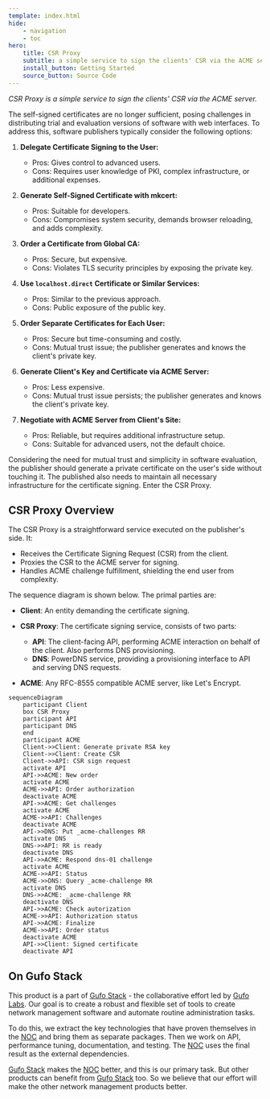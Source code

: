 ```yaml
---
template: index.html
hide:
    - navigation
    - toc
hero:
    title: CSR Proxy
    subtitle: a simple service to sign the clients' CSR via the ACME server
    install_button: Getting Started
    source_button: Source Code
---
```


*CSR Proxy is a simple service to sign the clients' CSR via the ACME server.*

The self-signed certificates are no longer sufficient, posing challenges in distributing trial and evaluation versions of software with web interfaces. To address this, software publishers typically consider the following options:

1. **Delegate Certificate Signing to the User:**

    - Pros: Gives control to advanced users.
    - Cons: Requires user knowledge of PKI, complex infrastructure, or additional expenses.

2. **Generate Self-Signed Certificate with mkcert:**

    - Pros: Suitable for developers.
    - Cons: Compromises system security, demands browser reloading, and adds complexity.

3. **Order a Certificate from Global CA:**

    - Pros: Secure, but expensive.
    - Cons: Violates TLS security principles by exposing the private key.

4. **Use `localhost.direct` Certificate or Similar Services:**

    - Pros: Similar to the previous approach.
    - Cons: Public exposure of the public key.

5. **Order Separate Certificates for Each User:**

    - Pros: Secure but time-consuming and costly.
    - Cons: Mutual trust issue; the publisher generates and knows the client's private key.

6. **Generate Client's Key and Certificate via ACME Server:**

    - Pros: Less expensive.
    - Cons: Mutual trust issue persists; the publisher generates and knows the client's private key.

7. **Negotiate with ACME Server from Client's Site:**

    - Pros: Reliable, but requires additional infrastructure setup.
    - Cons: Suitable for advanced users, not the default choice.

Considering the need for mutual trust and simplicity in software evaluation, 
the publisher should generate a private certificate on the user's side without touching it.
The published also needs to maintain all necessary infrastructure for the certificate signing.
Enter the CSR Proxy.

## CSR Proxy Overview

The CSR Proxy is a straightforward service executed on the publisher's side. It:

- Receives the Certificate Signing Request (CSR) from the client.
- Proxies the CSR to the ACME server for signing.
- Handles ACME challenge fulfillment, shielding the end user from complexity.

The sequence diagram is shown below. The primal parties are:

- **Client**: An entity demanding the certificate signing.

- **CSR Proxy**: The certificate signing service, consists of two parts:

    - **API**: The client-facing API, performing ACME interaction on behalf of the client. Also performs DNS provisioning.
    - **DNS**: PowerDNS service, providing a provisioning interface to API and serving DNS requests.

- **ACME**: Any RFC-8555 compatible ACME server, like Let's Encrypt.

``` mermaid
sequenceDiagram
    participant Client
    box CSR Proxy
    participant API
    participant DNS
    end
    participant ACME
    Client->>Client: Generate private RSA key
    Client->>Client: Create CSR
    Client->>API: CSR sign request
    activate API
    API->>ACME: New order
    activate ACME
    ACME->>API: Order authorization
    deactivate ACME
    API->>ACME: Get challenges
    activate ACME
    ACME->>API: Challenges
    deactivate ACME
    API->>DNS: Put _acme-challenges RR
    activate DNS
    DNS->>API: RR is ready
    deactivate DNS
    API->>ACME: Respond dns-01 challenge
    activate ACME
    ACME->>API: Status
    ACME->>DNS: Query _acme-challenge RR
    activate DNS
    DNS->>ACME: _acme-challenge RR
    deactivate DNS
    API->>ACME: Check autorization
    ACME->>API: Authorization status
    API->>ACME: Finalize
    ACME->>API: Order status    
    deactivate ACME
    API->>Client: Signed certificate
    deactivate API    
```

## On Gufo Stack

This product is a part of [Gufo Stack][Gufo Stack] - the collaborative effort 
led by [Gufo Labs][Gufo Labs]. Our goal is to create a robust and flexible 
set of tools to create network management software and automate 
routine administration tasks.

To do this, we extract the key technologies that have proven themselves 
in the [NOC][NOC] and bring them as separate packages. Then we work on API,
performance tuning, documentation, and testing. The [NOC][NOC] uses the final result
as the external dependencies.

[Gufo Stack][Gufo Stack] makes the [NOC][NOC] better, and this is our primary task. But other products
can benefit from [Gufo Stack][Gufo Stack] too. So we believe that our effort will make 
the other network management products better.

[Gufo Labs]: https://gufolabs.com/
[Gufo Stack]: https://docs.gufolabs.com/
[NOC]: https://getnoc.com/
